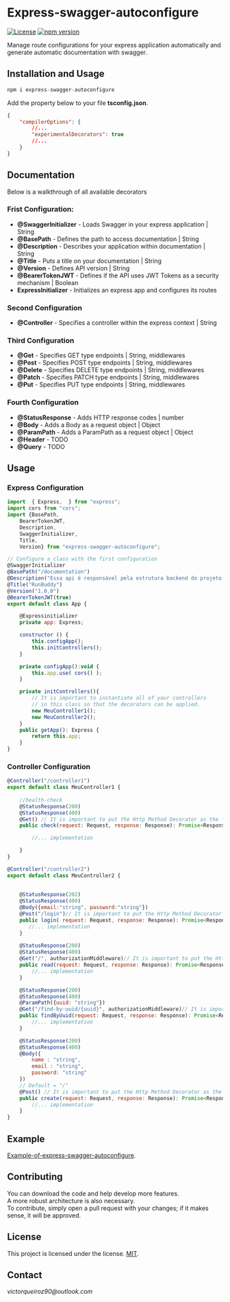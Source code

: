 # Express-swagger-autoconfigure

[![License](https://img.shields.io/badge/license-MIT-green.svg)](https://github.com/JoaoVictorLacerda/express-swagger-autoconfigure/blob/main/license)
[![npm version](https://img.shields.io/npm/v/npm-package.svg?style=flat)](https://www.npmjs.com/package/express-swagger-autoconfigure)

Manage route configurations for your express application automatically and generate automatic documentation with swagger.

## Installation and Usage
```jsx
npm i express-swagger-autoconfigure
```
Add the property below to your file **tsconfig.json**.
```json
{
    "compilerOptions": {
        //...
        "experimentalDecorators": true
        //...
    }
}
```
## Documentation
Below is a walkthrough of all available decorators

### Frist Configuration:
* **@SwaggerInitializer** - Loads Swagger in your express application  | String
* **@BasePath** - Defines the path to access documentation | String
* **@Description** - Describes your application within documentation | String
* **@Title** - Puts a title on your documentation | String
* **@Version** - Defines API version | String
* **@BearerTokenJWT** - Defines if the API uses JWT Tokens as a security mechanism | Boolean
* **ExpressInitializer** - Initializes an express app and configures its routes

### Second Configuration
* **@Controller** - Specifies a controller within the express context | String

### Third Configuration
* **@Get** - Specifies GET type endpoints  | String, middlewares
* **@Post** - Specifies POST type endpoints | String, middlewares
* **@Delete** - Specifies DELETE type endpoints | String, middlewares
* **@Patch** - Specifies PATCH type endpoints | String, middlewares
* **@Put** - Specifies PUT type endpoints | String, middlewares

### Fourth Configuration
* **@StatusResponse** - Adds HTTP response codes | number
* **@Body** - Adds a Body as a request object | Object
* **@ParamPath** - Adds a ParamPath as a request object | Object
* **@Header** - TODO
* **@Query** - TODO

## Usage

### Express Configuration
```javascript
import  { Express,  } from "express";
import cors from "cors";
import {BasePath,
    BearerTokenJWT,
    Description,
    SwaggerInitializer,
    Title,
    Version} from "express-swagger-autoconfigure";

// Configure a class with the first configuration
@SwaggerInitializer
@BasePath("/documentation")
@Description("Essa api é responsável pela estrutura backend do projeto RunBuddy")
@Title("RunBuddy")
@Version("1.0.0")
@BearerTokenJWT(true)
export default class App {

    @Expressinitializer
    private app: Express;

    constructor () {
        this.configApp();
        this.initControllers();
    }

    private configApp():void {
        this.app.use( cors() );
    }

    private initControllers(){
        // It is important to instantiate all of your controllers
        // in this class so that the decorators can be applied.
        new MeuController1();
        new MeuController2();
    }
    public getApp(): Express {
        return this.app;
    }
}
```
### Controller Configuration
```javascript
@Controller("/controller1")
export default class MeuController1 {
    
    //health-check
    @StatusResponse(200)
    @StatusResponse(400)
    @Get() // It is important to put the Http Method Decorator as the first configuration.
    public check(request: Request, response: Response): Promise<Response> {

        //... implementation

    }
}
```
```javascript
@Controller("/controller2")
export default class MeuController2 {
    
    
    @StatusResponse(202)
    @StatusResponse(400)
    @Body({email:"string", password:"string"})
    @Post("/login")// It is important to put the Http Method Decorator as the first configuration.
    public login( request: Request, response: Response): Promise<Response> {
       //... implementation
    }
    
    @StatusResponse(200)
    @StatusResponse(400)
    @Get("/", authorizationMiddleware)// It is important to put the Http Method Decorator as the first configuration.
    public read(request: Request, response: Response): Promise<Response> {
        //... implementation
    }

    @StatusResponse(200)
    @StatusResponse(400)
    @ParamPath({uuid: "string"})
    @Get("/find-by-uuid/{uuid}", authorizationMiddleware)// It is important to put the Http Method Decorator as the first configuration.
    public findByUuid(request: Request, response: Response): Promise<Response> {
        //... implementation
    }

    @StatusResponse(200)
    @StatusResponse(400)
    @Body({
        name : "string",
        email : "string",
        password: "string"
    })
    // Default = "/" 
    @Post() // It is important to put the Http Method Decorator as the first configuration.
    public create(request: Request, response: Response): Promise<Response> {
        //... implementation
    }
}
```
## Example
[Example-of-express-swagger-autoconfigure](https://github.com/JoaoVictorLacerda/Example-of-express-swagger-autoconfigure/tree/main).

## Contributing

You can download the code and help develop more features.  
A more robust architecture is also necessary.  
To contribute, simply open a pull request with your changes; if it makes sense, it will be approved.

## License
This project is licensed under the license. [MIT](https://github.com/JoaoVictorLacerda/express-swagger-autoconfigure/blob/main/license).

## Contact
_victorqueiroz90@outlook.com_
